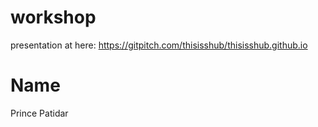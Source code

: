 # workshop

presentation at here: https://gitpitch.com/thisisshub/thisisshub.github.io

# Name
Prince Patidar
